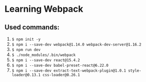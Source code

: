 # Learning Webpack

## Used commands:

1. `$ npm init -y`
1. `$ npm i --save-dev webpack@1.14.0 webpack-dev-server@1.16.2`
1. `$ npm run dev`
1. `$ ./node_modules/.bin/webpack`
1. `$ npm i --save-dev react@15.4.2`
1. `$ npm i --save-dev babel-preset-react@6.22.0`
1. `$ npm i --save-dev extract-text-webpack-plugin@1.0.1 style-loader@0.13.1 css-loader@0.26.1`
